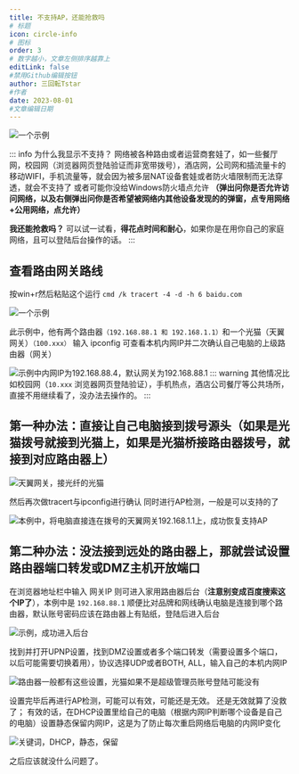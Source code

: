 ```yaml
---
title: 不支持AP，还能抢救吗
# 标题
icon: circle-info
# 图标
order: 3
# 数字越小，文章左侧排序越靠上
editLink: false
#禁用Github编辑按钮
author: 三回転Tstar
#作者
date: 2023-08-01
#文章编辑日期
---
```


![一个示例](https://img.514.live/img/202308011712361.png)

::: info 为什么我显示不支持？
网络被各种路由或者运营商套娃了，如一些餐厅网，校园网（浏览器网页登陆验证而非宽带拨号），酒店网，公司网和插流量卡的移动WIFI，手机流量等，就会因为被多层NAT设备套娃或者防火墙限制而无法穿透，就会不支持了
或者可能你没给Windows防火墙点允许 **（弹出问你是否允许访问网络，以及右侧弹出问你是否希望被网络内其他设备发现的的弹窗，点专用网络+公用网络，点允许）**

**我还能抢救吗？**
可以试一试看，**得花点时间和耐心**，如果你是在用你自己的家庭网络，且可以登陆后台操作的话。
:::


## **查看路由网关路线**
按win+r然后粘贴这个运行 
 ```cmd /k tracert -4 -d -h 6 baidu.com```

![一个示例](https://img.514.live/img/202308011715468.png)


此示例中，他有两个路由器`（192.168.88.1 和 192.168.1.1）`和一个光猫（天翼网关）`（100.xxx）`
输入 ipconfig 可查看本机内网IP并二次确认自己电脑的上级路由器（网关）

![示例中内网IP为192.168.88.4，默认网关为192.168.88.1](https://img.514.live/img/202308020958010.png)
::: warning
其他情况比如校园网（`10.xxx` 浏览器网页登陆验证），手机热点，酒店公司餐厅等公共场所，直接不用继续看了，没办法去操作的。
:::

## **第一种办法：直接让自己电脑接到拨号源头（如果是光猫拨号就接到光猫上，如果是光猫桥接路由器拨号，就接到对应路由器上）**

![天翼网关，接光纤的光猫](https://img.514.live/img/202308021156282.png)

然后再次做tracert与ipconfig进行确认
同时进行AP检测，一般是可以支持的了

![本例中，将电脑直接连在拨号的天翼网关192.168.1.1上，成功恢复支持AP](https://img.514.live/img/202308021106106.png)

## **第二种办法：没法接到远处的路由器上，那就尝试设置路由器端口转发或DMZ主机开放端口**
在浏览器地址栏中输入 网关IP 则可进入家用路由器后台（**注意别变成百度搜索这个IP了**），本例中是 `192.168.88.1`
顺便比对品牌和网线确认电脑是连接到哪个路由器，默认账号密码应该在路由器上有贴纸，登陆后进入后台

![示例，成功进入后台](https://img.514.live/img/202308021021641.png)

找到并打开UPNP设置，找到DMZ设置或者多个端口转发（需要设置多个端口，以后可能需要切换着用），协议选择UDP或者BOTH, ALL，输入自己的本机内网IP

![路由器一般都有这些设置，光猫如果不是超级管理员账号登陆可能没有](https://img.514.live/img/202308021031896.png)

设置完毕后再进行AP检测，可能可以有效，可能还是无效。
还是无效就算了没救了；
有效的话，在DHCP设置里给自己的电脑（根据内网IP判断哪个设备是自己的电脑）设置静态保留内网IP，这是为了防止每次重启网络后电脑的内网IP变化


![关键词，DHCP，静态，保留](https://img.514.live/img/202308021205743.png)

之后应该就没什么问题了。
